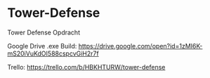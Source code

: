 # Tower-Defense
Tower Defense Opdracht 


Google Drive .exe Build:
https://drive.google.com/open?id=1zMI6K-mS20iVuKdOI588cspcvGiH2r7f

Trello:
https://trello.com/b/HBKHTURW/tower-defense
